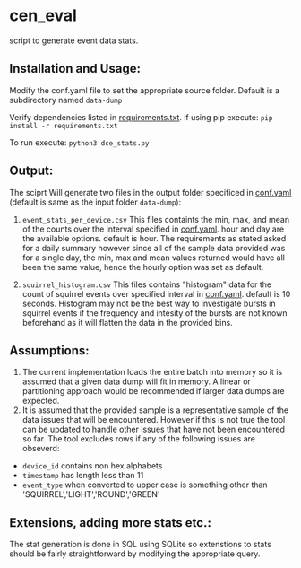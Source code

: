 # cen_eval
script to generate event data stats.

## Installation and Usage:
Modify the conf.yaml file to set the appropriate source folder. Default is a subdirectory named ```data-dump```

Verify dependencies listed in [requirements.txt](https://github.com/boonder/cen_eval/blob/main/requirements.txt). if using pip execute:
```pip install -r requirements.txt```

To run execute:
```python3 dce_stats.py```

## Output:
The sciprt Will generate two files in the output folder specificed in [conf.yaml](https://github.com/boonder/cen_eval/blob/main/config.yaml) (default is same as the input folder ```data-dump```):

1. ```event_stats_per_device.csv```
This files containts the min, max, and mean of the counts over the interval specified in [conf.yaml](https://github.com/boonder/cen_eval/blob/main/config.yaml). hour and day are the available options. default is hour. The requirements as stated asked for a daily summary however since all of the sample data provided was for a single day, the min, max and mean values returned would have all been the same value, hence the hourly option was set as default.

2. ```squirrel_histogram.csv``` 
This files contains "histogram" data for the count of squirrel events over specified interval in [conf.yaml](https://github.com/boonder/cen_eval/blob/main/config.yaml). default is 10 seconds. Histogram may not be the best way to investigate bursts in squirrel events if the frequency and intesity of the bursts are not known beforehand as it will flatten the data in the provided bins.

## Assumptions:
1. The current implementation loads the entire batch into memory so it is assumed that a given data dump will fit in memory. A linear or partitioning approach would be recommended if larger data dumps are expected.
2. It is assumed that the provided sample is a representative sample of the data issues that will be encountered. However if this is not true the tool can be updated to handle other issues that have not been encountered so far. The tool excludes rows if any of the following issues are obseverd:
* ```device_id``` contains non hex alphabets
* ```timestamp``` has length less than 11
* ```event_type```  when converted to upper case is something other than 'SQUIRREL','LIGHT','ROUND','GREEN'


## Extensions, adding more stats etc.:
The stat generation is done in SQL using SQLite so extenstions to stats should be fairly straightforward by modifying the appropriate query. 
